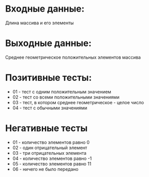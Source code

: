 # Входные данные:  
Длина массива и его элементы  

# Выходные данные:  
Среднее геометрическое положительных элементов массива  

# Позитивные тесты:  
- 01 - тест с одним положительным значением  
- 02 - тест со всеми положительными значениями  
- 03 - тест, в котором среднее геометрическое - целое число  
- 04 - тест с обычными значениями  

# Негативные тесты  
- 01 - количество элементов равно 0  
- 02 - один отрицательный элемент  
- 03 - три отрицательных элемента  
- 04 - количество элементов равно -1  
- 05 - количество элементов равно 11  
- 06 - ничего не было передано  